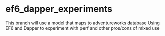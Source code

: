 # ef6_dapper_experiments
This branch will use a model that maps to adventureworks database
Using EF6 and Dapper to experiment with perf and other pros/cons of mixed use
